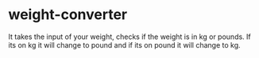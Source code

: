 # weight-converter
It takes the input of your weight, checks if the weight is in kg or pounds. If its on kg it will change to pound and if its on pound it will change to kg.
